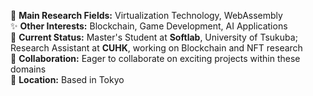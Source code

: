 👀 **Main Research Fields:** Virtualization Technology, WebAssembly  
✨ **Other Interests:** Blockchain, Game Development, AI Applications  
🌱 **Current Status:** Master's Student at **Softlab**, University of Tsukuba; Research Assistant at **CUHK**, working on Blockchain and NFT research  
💞️ **Collaboration:** Eager to collaborate on exciting projects within these domains  
📍 **Location:** Based in Tokyo  
